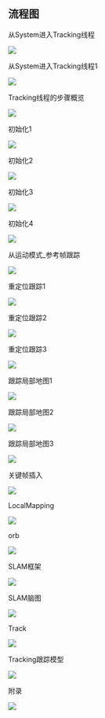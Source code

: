 ## 流程图

从System进入Tracking线程

![](doc/1.从System进入Tracking线程.jpg)

从System进入Tracking线程1

![](doc/1.从System进入Tracking线程1.jpg)

Tracking线程的步骤概览

![](doc/2.Tracking线程的步骤概览.jpg)

初始化1

![](doc/3.Tracking——(1)初始化1.jpg)

初始化2

![](doc/3.Tracking——(1)初始化2.jpg)

初始化3

![](doc/3.Tracking——(1)初始化3.jpg)

初始化4

![](doc/3.Tracking——(1)初始化4.jpg)

从运动模式_参考帧跟踪

![](doc/4.Tracking——(2)从运动模式_参考帧跟踪.jpg)

重定位跟踪1

![](doc/5.Tracking——(3)重定位跟踪1.jpg)

重定位跟踪2

![](doc/5.Tracking——(3)重定位跟踪2.jpg)

重定位跟踪3

![](doc/5.Tracking——(3)重定位跟踪3.jpg)

跟踪局部地图1

![](doc/6.Tracking——(4)跟踪局部地图1.jpg)

跟踪局部地图2

![](doc/6.Tracking——(4)跟踪局部地图2.jpg)

跟踪局部地图3

![](doc/6.Tracking——(4)跟踪局部地图3.jpg)

关键帧插入

![](doc/7.Tracking——(5)关键帧插入.jpg)

LocalMapping

![](doc/LocalMapping.jpg)

orb

![](doc/orb.png)

SLAM框架

![](doc/SLAM框架.png)

SLAM脑图

![](doc/SLAM脑图.jpg)

Track

![](doc/Track.png)

Tracking跟踪模型

![](doc/Tracking跟踪模型.png)

附录

![](doc/附录.jpg)




